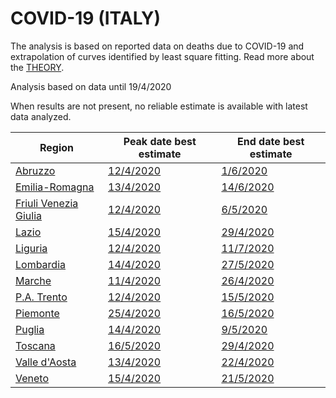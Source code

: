 # COVID-19 (ITALY)

The analysis is based on reported data on deaths due to COVID-19 and extrapolation of curves identified by least square fitting. Read more about the [THEORY](THEORY.md).

Analysis based on data until 19/4/2020

When results are not present, no reliable estimate is available with latest data analyzed.

|Region|Peak date best estimate|End date best estimate|
|----|----|----|
|[Abruzzo](ITA/abruzzo/README.md)|[12/4/2020](ITA/abruzzo/2020-04-19/COVID-19_abruzzo_j11_2020-04-19.md)|[1/6/2020](ITA/abruzzo/2020-04-19/COVID-19_abruzzo_j10_2020-04-19.md)|
|[Emilia-Romagna](ITA/emilia-romagna/README.md)|[13/4/2020](ITA/emilia-romagna/2020-04-19/COVID-19_emilia-romagna_j9_2020-04-19.md)|[14/6/2020](ITA/emilia-romagna/2020-04-19/COVID-19_emilia-romagna_j12_2020-04-19.md)|
|[Friuli Venezia Giulia](ITA/friuli_venezia_giulia/README.md)|[12/4/2020](ITA/friuli_venezia_giulia/2020-04-19/COVID-19_friuli_venezia_giulia_j11_2020-04-19.md)|[6/5/2020](ITA/friuli_venezia_giulia/2020-04-19/COVID-19_friuli_venezia_giulia_j11_2020-04-19.md)|
|[Lazio](ITA/lazio/README.md)|[15/4/2020](ITA/lazio/2020-04-19/COVID-19_lazio_j7_2020-04-19.md)|[29/4/2020](ITA/lazio/2020-04-19/COVID-19_lazio_j13_2020-04-19.md)|
|[Liguria](ITA/liguria/README.md)|[12/4/2020](ITA/liguria/2020-04-19/COVID-19_liguria_j10_2020-04-19.md)|[11/7/2020](ITA/liguria/2020-04-19/COVID-19_liguria_j10_2020-04-19.md)|
|[Lombardia](ITA/lombardia/README.md)|[14/4/2020](ITA/lombardia/2020-04-19/COVID-19_lombardia_j8_2020-04-19.md)|[27/5/2020](ITA/lombardia/2020-04-19/COVID-19_lombardia_j11_2020-04-19.md)|
|[Marche](ITA/marche/README.md)|[11/4/2020](ITA/marche/2020-04-19/COVID-19_marche_j13_2020-04-19.md)|[26/4/2020](ITA/marche/2020-04-19/COVID-19_marche_j13_2020-04-19.md)|
|[P.A. Trento](ITA/p.a._trento/README.md)|[12/4/2020](ITA/p.a._trento/2020-04-19/COVID-19_p.a._trento_j10_2020-04-19.md)|[15/5/2020](ITA/p.a._trento/2020-04-19/COVID-19_p.a._trento_j11_2020-04-19.md)|
|[Piemonte](ITA/piemonte/README.md)|[25/4/2020](ITA/piemonte/2020-04-19/COVID-19_piemonte_j12_2020-04-19.md)|[16/5/2020](ITA/piemonte/2020-04-19/COVID-19_piemonte_j12_2020-04-19.md)|
|[Puglia](ITA/puglia/README.md)|[14/4/2020](ITA/puglia/2020-04-19/COVID-19_puglia_j10_2020-04-19.md)|[9/5/2020](ITA/puglia/2020-04-19/COVID-19_puglia_j9_2020-04-19.md)|
|[Toscana](ITA/toscana/README.md)|[16/5/2020](ITA/toscana/2020-04-19/COVID-19_toscana_j14_2020-04-19.md)|[29/4/2020](ITA/toscana/2020-04-19/COVID-19_toscana_j7_2020-04-19.md)|
|[Valle d'Aosta](ITA/valle_d'aosta/README.md)|[13/4/2020](ITA/valle_d'aosta/2020-04-19/COVID-19_valle_d'aosta_j9_2020-04-19.md)|[22/4/2020](ITA/valle_d'aosta/2020-04-19/COVID-19_valle_d'aosta_j12_2020-04-19.md)|
|[Veneto](ITA/veneto/README.md)|[15/4/2020](ITA/veneto/2020-04-19/COVID-19_veneto_j7_2020-04-19.md)|[21/5/2020](ITA/veneto/2020-04-19/COVID-19_veneto_j11_2020-04-19.md)|
